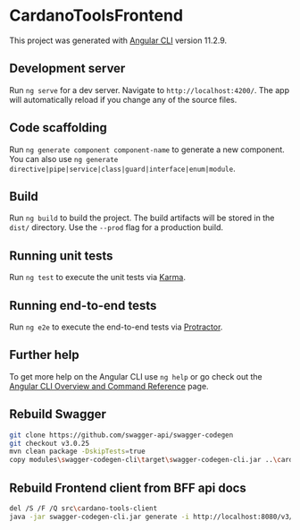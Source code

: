 # CardanoToolsFrontend

This project was generated with [Angular CLI](https://github.com/angular/angular-cli) version 11.2.9.

## Development server

Run `ng serve` for a dev server. Navigate to `http://localhost:4200/`. The app will automatically reload if you change any of the source files.

## Code scaffolding

Run `ng generate component component-name` to generate a new component. You can also use `ng generate directive|pipe|service|class|guard|interface|enum|module`.

## Build

Run `ng build` to build the project. The build artifacts will be stored in the `dist/` directory. Use the `--prod` flag for a production build.

## Running unit tests

Run `ng test` to execute the unit tests via [Karma](https://karma-runner.github.io).

## Running end-to-end tests

Run `ng e2e` to execute the end-to-end tests via [Protractor](http://www.protractortest.org/).

## Further help

To get more help on the Angular CLI use `ng help` or go check out the [Angular CLI Overview and Command Reference](https://angular.io/cli) page.

## Rebuild Swagger

```bash
git clone https://github.com/swagger-api/swagger-codegen
git checkout v3.0.25
mvn clean package -DskipTests=true
copy modules\swagger-codegen-cli\target\swagger-codegen-cli.jar ..\cardano-tools-frontend
```

## Rebuild Frontend client from BFF api docs

```bash
del /S /F /Q src\cardano-tools-client
java -jar swagger-codegen-cli.jar generate -i http://localhost:8080/v3/api-docs -l typescript-angular -o src/cardano-tools-client
```
